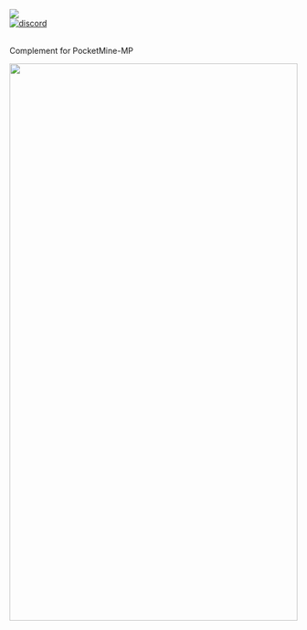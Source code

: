 <a align="center"><img src="https://librecraft.com/foro/attachments/upload_2019-5-20_20-38-12-png.23328"></img></a>
<br>
<a href="https://discord.gg/Js63vy7">
<img src="https://img.shields.io/badge/chat-on%20discord-7289da.svg" alt="discord">
    </a>
    <br><br>
 <p>Complement for PocketMine-MP <br> <div align="left">
<img src="https://img.apksum.com/36/io.scer.pocketmine/2.2.0/icon.png" width="100%" height="50%"> </p>
<br>

</div>
